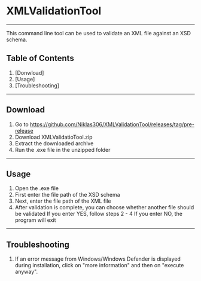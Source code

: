 # XMLValidationTool
***
This command line tool can be used to validate an XML file against an XSD schema.

## Table of Contents
1. [Donwload]
2. [Usage]
3. [Troubleshooting]

***

## Download

1. Go to https://github.com/Niklas306/XMLValidationTool/releases/tag/pre-release
2. Download XMLValidatioTool.zip
3. Extract the downloaded archive
4. Run the .exe file in the unzipped folder

***

## Usage

1. Open the .exe file
2. First enter the file path of the XSD schema
3. Next, enter the file path of the XML file
4. After validation is complete, you can choose whether another file should be validated
   If you enter YES, follow steps 2 - 4
   If you enter NO, the program will exit

***

## Troubleshooting

1. If an error message from Windows/Windows Defender is displayed during installation, click on "more information" and then on "execute anyway".